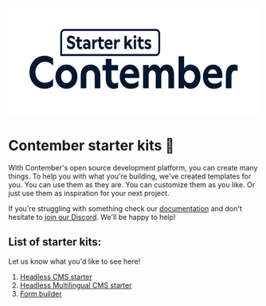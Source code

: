 <div align="center">
	<a href="https://www.contember.com/" target="_blank">
			<picture>
				<source media="(prefers-color-scheme: dark)" srcset=".github/assets/logo_l.svg">
				<img height="220" alt="Contember Interface logo (dark or light)" src=".github/assets/logo_d.svg">
		</picture>
	</a>
</div>

# Contember starter kits 🚀

With Contember's open source development platform, you can create many things. To help you with what you're building, we've created templates for you. You can use them as they are. You can customize them as you like. Or just use them as inspiration for your next project.

If you're struggling with something check our [documentation](https://docs.contember.com) and don't hesitate to [join our Discord](https://discord.com/invite/EkhsuAK2Fg). We'll be happy to help!

## List of starter kits:

Let us know what you'd like to see here!

1. [Headless CMS starter](/headless-cms)
1. [Headless Multilingual CMS starter](/headless-multilingual-cms)
1. [Form builder](/form-builder)
